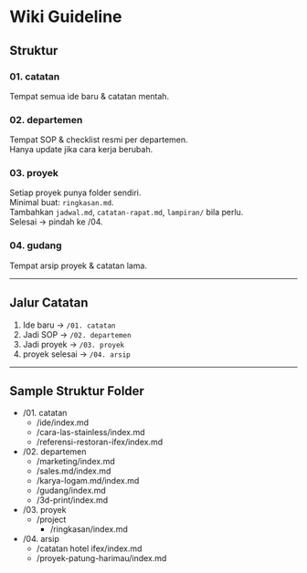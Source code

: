 # Wiki Guideline

## Struktur

### 01. catatan  
Tempat semua ide baru & catatan mentah.  

### 02. departemen  
Tempat SOP & checklist resmi per departemen.  
Hanya update jika cara kerja berubah.

### 03. proyek  
Setiap proyek punya folder sendiri.  
Minimal buat: `ringkasan.md`.  
Tambahkan `jadwal.md`, `catatan-rapat.md`, `lampiran/` bila perlu.  
Selesai → pindah ke /04.

### 04. gudang  
Tempat arsip proyek & catatan lama.  

---

## Jalur Catatan
1. Ide baru → `/01. catatan`  
2. Jadi SOP → `/02. departemen`  
3. Jadi proyek → `/03. proyek`  
4. proyek selesai → `/04. arsip`

---

## Sample Struktur Folder

- /01. catatan  
    - /ide/index.md  
    - /cara-las-stainless/index.md  
    - /referensi-restoran-ifex/index.md 
- /02. departemen  
    - /marketing/index.md  
    - /sales.md/index.md  
    - /karya-logam.md/index.md  
    - /gudang/index.md  
    - /3d-print/index.md  
- /03. proyek  
    - /project  
        - /ringkasan/index.md   
- /04. arsip  
    - /catatan hotel ifex/index.md  
    - /proyek-patung-harimau/index.md
